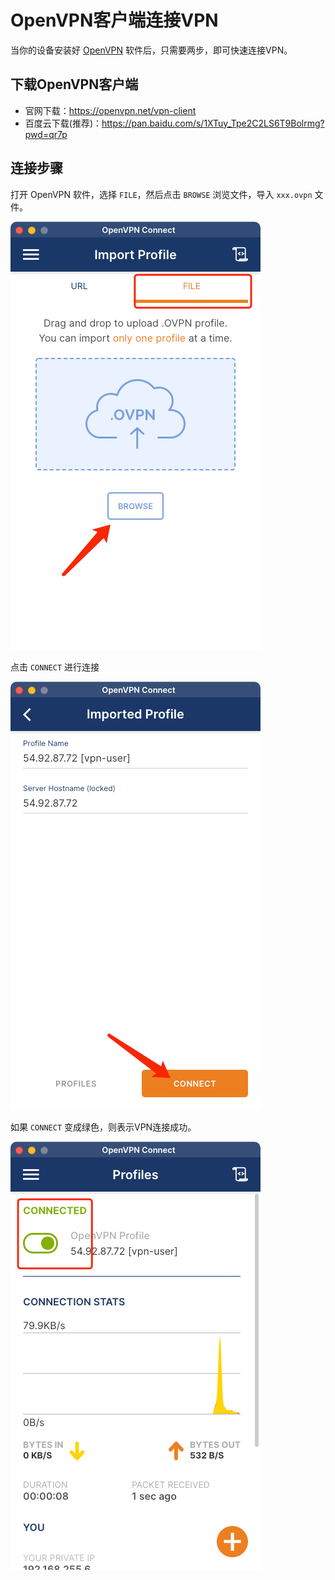 # OpenVPN客户端连接VPN

当你的设备安装好 [OpenVPN](https://openvpn.net/vpn-client) 软件后，只需要两步，即可快速连接VPN。

## 下载OpenVPN客户端

- 官网下载：https://openvpn.net/vpn-client
- 百度云下载(推荐)：https://pan.baidu.com/s/1XTuy_Tpe2C2LS6T9Bolrmg?pwd=qr7p

## 连接步骤

打开 OpenVPN 软件，选择 `FILE`，然后点击 `BROWSE` 浏览文件，导入 `xxx.ovpn` 文件。

![img.png](assets/1.1.png)

点击 `CONNECT` 进行连接

![img_1.png](assets/1.2.png)

如果 `CONNECT` 变成绿色，则表示VPN连接成功。

![img_2.png](assets/1.3.png)
